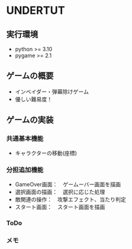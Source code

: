# UNDERTUT

## 実行環境
* python >= 3.10
* pygame >= 2.1

## ゲームの概要
* インベイダー・弾幕除けゲーム
* 優しい難易度！

## ゲームの実装
### 共通基本機能
* キャラクターの移動(座標)

### 分担追加機能
* GameOver画面：　ゲームーバー画面を描画
* 選択画面の描画：　選択に応じた処理
* 敵関連の操作：　攻撃エフェクト、当たり判定
* スタート画面：　スタート画面を描画

### ToDo

### メモ